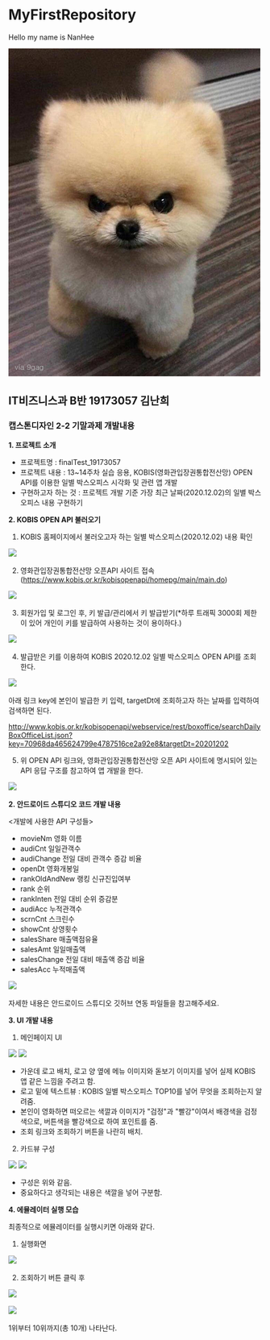 # MyFirstRepository

Hello my name is NanHee

<img width = "" height = "" src = "./png/dog.jpg"></img>

## IT비즈니스과 B반 19173057 김난희
### 캡스톤디자인 2-2 기말과제 개발내용

<B>1. 프로젝트 소개</B>
- 프로젝트명 : finalTest_19173057
- 프로젝트 내용 : 13~14주차 실습 응용, KOBIS(영화관입장권통합전산망) OPEN API를 이용한 일별 박스오피스 시각화 및 관련 앱 개발
- 구현하고자 하는 것 : 프로젝트 개발 기준 가장 최근 날짜(2020.12.02)의 일별 박스오피스 내용 구현하기

<B>2. KOBIS OPEN API 불러오기</B>

1) KOBIS 홈페이지에서 불러오고자 하는 일별 박스오피스(2020.12.02) 내용 확인

<img width="" height="" src="./PNG/10.PNG"></img>

2) 영화관입장권통합전산망 오픈API 사이트 접속(https://www.kobis.or.kr/kobisopenapi/homepg/main/main.do)

<img width="" height="" src="./PNG/8.PNG"></img>


3) 회원가입 및 로그인 후, 키 발급/관리에서 키 발급받기(*하루 트래픽 3000회 제한이 있어 개인이 키를 발급하여 사용하는 것이 용이하다.)

<img width="" height="" src="./PNG/7.PNG"></img>

4) 발급받은 키를 이용하여 KOBIS 2020.12.02 일별 박스오피스 OPEN API를 조회한다. 

<img width="" height="" src="./PNG/12.PNG"></img>

아래 링크 key에 본인이 발급한 키 입력, targetDt에 조회하고자 하는 날짜를 입력하여 검색하면 된다.

http://www.kobis.or.kr/kobisopenapi/webservice/rest/boxoffice/searchDailyBoxOfficeList.json?key=70968da465624799e4787516ce2a92e8&targetDt=20201202

  
5) 위 OPEN API 링크와, 영화관입장권통합전산망 오픈 API 사이트에 명시되어 있는 API 응답 구조를 참고하여 앱 개발을 한다.

<img width="" height="" src="./PNG/9.PNG"></img>

<B>2. 안드로이드 스튜디오 코드 개발 내용</B>

<개발에 사용한 API 구성들>
- movieNm 영화 이름
- audiCnt 일일관객수 
- audiChange 전일 대비 관객수 증감 비율
- openDt 영화개봉일
- rankOldAndNew 랭킹 신규진입여부
- rank 순위
- rankInten 전일 대비 순위 증감분
- audiAcc 누적관객수
- scrnCnt 스크린수
- showCnt 상영횟수
- salesShare 매출액점유율
- salesAmt 일일매출액
- salesChange 전일 대비 매출액 증감 비율
- salesAcc 누적매출액

<img width="" height="" src="./PNG/13.PNG"></img>

자세한 내용은 안드로이드 스튜디오 깃허브 연동 파일들을 참고해주세요. 

<B>3. UI 개발 내용</B>

1) 메인페이지 UI

<img width="" height="" src="./PNG/1.PNG"></img> <img width="" height="" src="./PNG/2.PNG"></img>

- 가운데 로고 배치, 로고 양 옆에 메뉴 이미지와 돋보기 이미지를 넣어 실제 KOBIS 앱 같은 느낌을 주려고 함.
- 로고 밑에 텍스트뷰 : KOBIS 일별 박스오피스 TOP10를 넣어 무엇을 조회하는지 알려줌.
- 본인이 영화하면 떠오르는 색깔과 이미지가 "검정"과 "빨강"이여서 배경색을 검정색으로, 버튼색을 빨강색으로 하여 포인트를 줌.
- 조회 링크와 조회하기 버튼을 나란히 배치.

2) 카드뷰 구성

<img width="" height="" src="./PNG/3.PNG"></img> <img width="" height="" src="./PNG/4.PNG"></img>

- 구성은 위와 같음.
- 중요하다고 생각되는 내용은 색깔을 넣어 구분함.

<B>4. 에뮬레이터 실행 모습</B>

최종적으로 에뮬레이터를 실행시키면 아래와 같다.

1) 실행화면

<img width="" height="" src="./PNG/5.PNG"></img>

2) 조회하기 버튼 클릭 후

<img width="" height="" src="./PNG/6.PNG"></img>

<img width="" height="" src="./PNG/14.PNG"></img>

1위부터 10위까지(총 10개) 나타난다.
